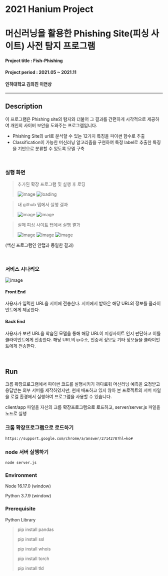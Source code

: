 # 2021 Hanium Project
# 머신러닝을 활용한 Phishing Site(피싱 사이트) 사전 탐지 프로그램
#### Project title : Fish-Phishing
#### Project period : 2021.05 ~ 2021.11
#### 인하대학교 김의진 이연상
-----------------------
## Description
이 프로그램은 Phishing site의 탐지와 더불어 그 결과를 간편하게 시각적으로 제공하여 개인의 사이버 보안을 도와주는 프로그램입니다.

- Phishing Site의 url로 분석할 수 있는 12가지 특징을 파이썬 함수로 추출
- Classification이 가능한 머신러닝 알고리즘을 구현하여 특정 label로 추출한 특징을 기반으로 분류할 수 있도록 모델 구축

<br>

### 실행 화면
> 추가된 확장 프로그램 및 실행 후 로딩
>
> ![image](https://user-images.githubusercontent.com/95534831/187037447-0947bfc0-3226-4968-8b8c-302b5af6761e.png)
> ![loading](https://user-images.githubusercontent.com/95534831/187036900-5d147eb3-adec-4947-a73f-29cfb50fa402.gif)

> 내 github 탭에서 실행 결과
> 
> ![image](https://user-images.githubusercontent.com/95534831/187036936-7e6225ed-da7e-4d16-977c-1f475086072a.png)
> ![image](https://user-images.githubusercontent.com/95534831/187036765-0ebdea56-eaa3-43b4-b1be-27664f7a1145.png)



> 실제 피싱 사이트 탭에서 실행 결과
>
> ![image](https://user-images.githubusercontent.com/95534831/187037206-925558bb-8ffd-4ebc-b0ca-13e46df6317e.png)
> ![image](https://user-images.githubusercontent.com/95534831/187037549-fa024e24-52e2-4db5-ae9a-87c09e83625b.png)
> ![image](https://user-images.githubusercontent.com/95534831/187037277-fccda3e3-5a99-41ad-895c-ebfb70eebf87.png)

(백신 프로그램인 안랩과 동일한 결과)

<br>

### 서비스 시나리오
![image](https://user-images.githubusercontent.com/95534831/187056854-6d10f830-8491-4dbf-ab60-247f17342190.png)

#### Front End

사용자가 입력한 URL을 서버에 전송한다.
서버에서 받아온 해당 URL의 정보를 클라이언트에게 제공한다.

#### Back End

사용자가 보낸 URL을 학습된 모델을 통해 해당 URL이 피싱사이트 인지 판단하고 이를 클라이언트에게 전송한다.
해당 URL의 ip주소, 인증서 정보등 기타 정보들을 클라이언트에게 전송한다.

<br>

## Run
크롬 확장프로그램에서 파이썬 코드를 실행시키기 까다로워 머신러닝 예측을 요청받고 응답받는 외부 서버를 제작하였지만,
현재 배포하고 있지 않아 본 프로젝트의 서버 파일을 로컬 환경에서 실행하여 프로그램을 사용할 수 있습니다.

client/app 파일을 자신의 크롬 확장프로그램으로 로드하고, server/server.js 파일을 노드로 실행
### 크롬 확장프로그램으로 로드하기
```
https://support.google.com/chrome/a/answer/2714278?hl=ko#
```
### node 서버 실행하기
```
node server.js
```
### Environment
Node 16.17.0 (window)

Python 3.7.9 (window)

### Prerequisite
Python Library
> pip install pandas
>
> pip install ssl
>
> pip install whois
>
> pip install torch
>
> pip install tld
